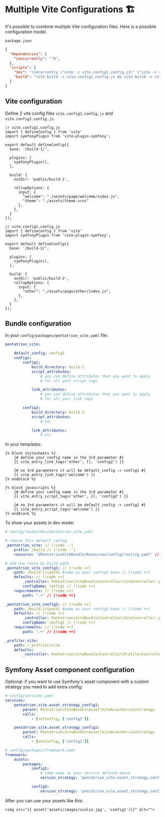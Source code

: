
# Multiple Vite Configurations 🏗️

It's possible to combine multiple Vite configuration files. Here is a possible configuration model.

`package.json`
```json
{
  "dependencies": {
    "concurrently": "^8",
  },
  "scripts": {
    "dev": "concurrently \"vite -c vite.config1.config.js\" \"vite -c vite.config2.config.js\"",
    "build": "vite build -c vite.config1.config.js && vite build -c vite.config2.config.js"
  }
}
```

## Vite configuration

Define 2 vite config files `vite.config1.config.js` and `vite.config2.config.js`.

```js{6,13}
// vite.config1.config.js
import { defineConfig } from 'vite'
import symfonyPlugin from 'vite-plugin-symfony';

export default defineConfig({
  base: '/build-1/',

  plugins: [
    symfonyPlugin(),
  ],

  build: {
    outDir: 'public/build-1',

    rollupOptions: {
      input: {
        "welcome": "./assets/page/welcome/index.js",
        "theme": "./assets/theme.scss"
      },
    },
  }
});
```

```js{6,13}
// vite.config2.config.js
import { defineConfig } from 'vite'
import symfonyPlugin from 'vite-plugin-symfony';

export default defineConfig({
  base: '/build-2/',

  plugins: [
    symfonyPlugin(),
  ],

  build: {
    outDir: 'public/build-2',
    rollupOptions: {
      input: {
        "other": "./assets/page/other/index.js",
      },
    },
  }
});

```

## Bundle configuration

In your `config/packages/pentatrion_vite.yaml` file:

```yaml
pentatrion_vite:

    default_config: config1
    configs:
        config1:
            build_directory: build-1
            script_attributes:
                # you can define attributes that you want to apply
                # for all your script tags

            link_attributes:
                # you can define attributes that you want to apply
                # for all your link tags

        config2:
            build_directory: build-2
            script_attributes:
                # etc

            link_attributes:
                # etc

```

In your templates:

```twig
{% block stylesheets %}
    {# define your config name in the 3rd parameter #}
    {{ vite_entry_link_tags('other', [], 'config2') }}

    {# no 3rd parameters it will be default_config -> config1 #}
    {{ vite_entry_link_tags('welcome') }}
{% endblock %}

{% block javascripts %}
    {# define your config name in the 3rd parameter #}
    {{ vite_entry_script_tags('other', [], 'config2') }}

    {# no 3rd parameters it will be default_config -> config1 #}
    {{ vite_entry_script_tags('welcome') }}
{% endblock %}
```

To show your assets in dev mode:

```yaml
# config/routes/dev/pentatrion_vite.yaml

# remove this default config
_pentatrion_vite: // [!code --]
    prefix: /build // [!code --]
    resource: "@PentatrionViteBundle/Resources/config/routing.yaml" // [!code --]

# add one route by build path
_pentatrion_vite_config1: // [!code ++]
    path: /build-1/{path} #same as your config1 base // [!code ++]
    defaults: // [!code ++]
        _controller: Pentatrion\ViteBundle\Controller\ViteController::proxyBuild // [!code ++]
        configName: config1 // [!code ++]
    requirements: // [!code ++]
        path: ".+" // [!code ++]

_pentatrion_vite_config2: // [!code ++]
    path: /build-2/{path} #same as your config2 base // [!code ++]
    defaults: // [!code ++]
        _controller: Pentatrion\ViteBundle\Controller\ViteController::proxyBuild // [!code ++]
        configName: config2 // [!code ++]
    requirements: // [!code ++]
        path: ".+" // [!code ++]

_profiler_vite:
    path: /_profiler/vite
    defaults:
        _controller: Pentatrion\ViteBundle\Controller\ProfilerController::info
```

## Symfony Asset component configuration

Optional: if you want to use Symfony's asset component with a custom strategy you need to add extra config:

```yaml
# config/services.yaml
services:
    pentatrion_vite.asset_strategy_config1:
        parent: Pentatrion\ViteBundle\Asset\ViteAssetVersionStrategy
        calls:
            - [setConfig, ['config1']]

    pentatrion_vite.asset_strategy_config2:
        parent: Pentatrion\ViteBundle\Asset\ViteAssetVersionStrategy
        calls:
            - [setConfig, ['config2']]
```

```yaml
# config/packages/framework.yaml
framework:
    assets:
        packages:
            config1:
                # same name as your service defined above
                version_strategy: 'pentatrion_vite.asset_strategy_config1'

            config2:
                version_strategy: 'pentatrion_vite.asset_strategy_config2'

```

After you can use your assets like this:

```twig
<img src="{{ asset('assets/images/violin.jpg', 'config1')}}" alt="">
```

